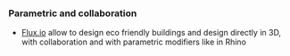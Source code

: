 ### Parametric and collaboration

* [Flux.io](https://flux.io/) allow to design eco friendly buildings and design directly in 3D, with collaboration and with parametric modifiers like in Rhino
